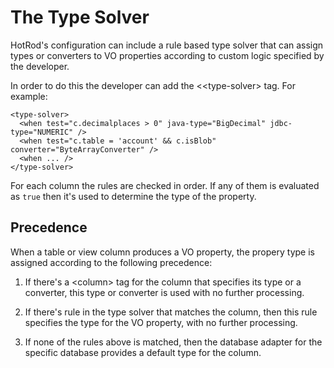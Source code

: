 # The Type Solver

HotRod's configuration can include a rule based type solver that can assign types or converters to VO properties according to custom logic specified by the developer.

In order to do this the developer can add the <&lt;type-solver> tag. For example:

    <type-solver>
      <when test="c.decimalplaces > 0" java-type="BigDecimal" jdbc-type="NUMERIC" />
      <when test="c.table = 'account' && c.isBlob" converter="ByteArrayConverter" />
      <when ... />
    </type-solver>

For each column the rules are checked in order. If any of them is evaluated as `true` then it's used to determine the type of the property.

## Precedence

When a table or view column produces a VO property, the propery type is assigned according to the following precedence:

1. If there's a &lt;column> tag for the column that specifies its type or a converter, this type or converter is used with no further processing.

2. If there's rule in the type solver that matches the column, then this rule specifies the type for the VO property, with no further processing.

3. If none of the rules above is matched, then the database adapter for the specific database provides a default type for the column.
